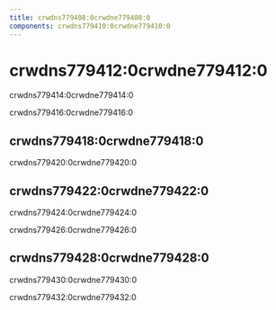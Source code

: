 ```yaml
---
title: crwdns779408:0crwdne779408:0
components: crwdns779410:0crwdne779410:0
---
```

# crwdns779412:0crwdne779412:0

<p class="description">crwdns779414:0crwdne779414:0</p>

crwdns779416:0crwdne779416:0

## crwdns779418:0crwdne779418:0

crwdns779420:0crwdne779420:0

## crwdns779422:0crwdne779422:0

crwdns779424:0crwdne779424:0

crwdns779426:0crwdne779426:0

## crwdns779428:0crwdne779428:0

crwdns779430:0crwdne779430:0

crwdns779432:0crwdne779432:0